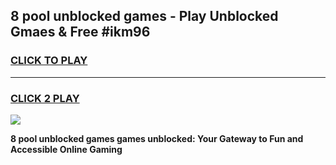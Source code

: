 
## 8 pool unblocked games - Play Unblocked Gmaes & Free #ikm96
<h3>
<a href="https://premium.freeplayer.one?title=8_pool_unblocked_games&ref=01M">CLICK TO PLAY</a></h3>
<hr>

<h3>
<a href="https://premium.freeplayer.one?title=8_pool_unblocked_games&ref=01M">CLICK 2 PLAY</a>
  
</h3>

<a href="https://premium.freeplayer.one?title=8_pool_unblocked_games&ref=01M"><img src="https://clearcache.store/games.png"></a>


**8 pool unblocked games games unblocked: Your Gateway to Fun and Accessible Online Gaming**
